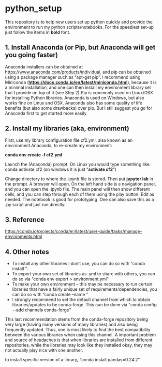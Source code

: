 # python_setup

This repository is to help new users set up python quickly and provide the environment to run my python scripts/notebooks. For the speediest set-up just follow the items in **bold** font.

## 1. Install Anaconda (or Pip, but Anaconda will get you going faster)

Anaconda installers can be obtained at https://www.anaconda.com/products/individual, and pip can be obtained using a package manager such as “apt-get pip”. I recommend using Miniconda (**https://docs.conda.io/en/latest/miniconda.html**), because it is a minimal installation, and one can then install my environment library set that I provide on top of it (see Step 2).Pip is commonly used on Linux/OSX for installing Python libraries. Anaconda is used on Windows, but also works fine on Linux and OSX. Anaconda also has some quality of life benefits (but also some drawbacks) over pip. But I still suggest you go for Anaconda first to get started more easily. 

## 2. Install my libraries (aka, environment)
First, use my library configuration file cf2.yml, also known as an environment Anaconda, to re-create my environment:

**conda env create -f cf2.yml**

Launch the (Anaconda) prompt. On Linux you would type something like: 
conda activate cf2 (on windows it is just “**activate cf2**”)

Change directory to where the .ipynb file is stored. Then put **jupyter lab** in the prompt. A browser will open. On the left hand side is a navigation panel, and you can open the .ipynb file. The main panel will then show different cells, and you can step through each of them using the play button. Edit as needed. The notebook is good for prototyping. One can also save this as a .py script and just run directly. 

## 3. Reference
https://conda.io/projects/conda/en/latest/user-guide/tasks/manage-environments.html

## 4. Other notes
- To install any other libraries I don’t use, you can do so with "conda install <library>". 
- To export your own set of libraries as .yml to share with others, you can do so via "conda env export > environment.yml"
- To make your own environment – this may be necessary to run certain libraries that have a fairly unique set of requirements/dependencies, you can do so with “conda create –name <envnamehere>”
- I strongly recommend to set the default channel from which to obtain libraries/updates to be conda-forge. This can be done via "conda config --add channels conda-forge"

This last recommendation stems from the conda-forge repository being very large (having many versions of many libraries) and also being frequently updated. Thus, one is most likely to find the best compatibility between the various libraries when using this channel. A important problem and source of headaches is that when libraries are installed from different repositories, while the libraries may look like they installed okay, they may not actually play nice with one another.

to install specific version of a library, "conda install pandas=0.24.2"
